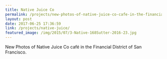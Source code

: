 ```yaml
---
title: Native Juice Co
permalink: /projects/new-photos-of-native-juice-co-cafe-in-the-financial-district-of-san-francisco
layout: post
date: 2017-06-25 17:36:59
link: /projects/native-juice/
featured_image: /img/2015/07/3-Native-168Sutter-2016-23.jpg
---
```


New Photos of Native Juice Co café in the Financial District of San Francisco.
